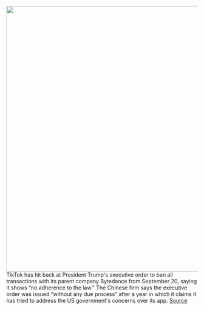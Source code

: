 <img src='https://cdn.vox-cdn.com/thumbor/wapDM1REplax4Qf9l6gSZH6vpH4=/0x0:2040x1360/1200x800/filters:focal(857x517:1183x843)/cdn.vox-cdn.com/uploads/chorus_image/image/67169767/acastro_190723_1777_tiktok_0003.0.0.jpg' width='700px' /><br/>
TikTok has hit back at President Trump's executive order to ban all transactions with its parent company Bytedance from September 20, saying it shows “no adherence to the law.” The Chinese firm says the executive order was issued “without any due process” after a year in which it claims it has tried to address the US government's concerns over its app.
<a href='https://www.theverge.com/2020/8/7/21358366/tiktok-trump-ban-rule-of-law-microsoft-national-security-concerns'> Source <a/>